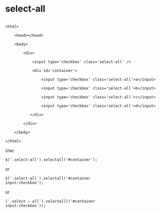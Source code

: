 select-all
==========

<!-- language: lang-html -->
<code>
&lt;html&gt;<br />
    &lt;head&gt;&lt;/head&gt;<br />
    &lt;body&gt;<br />
        &lt;div&gt;<br />
            &lt;input type='checkbox' class='select-all' /&gt;<br />
            &lt;div id='container'&gt;<br />
                &lt;input type='checkbox' class='select-all'&gt;a&lt;/input&gt;<br />
                &lt;input type='checkbox' class='select-all'&gt;b&lt;/input&gt;<br />
                &lt;input type='checkbox' class='select-all'&gt;c&lt;/input&gt;<br />
                &lt;input type='checkbox' class='select-all'&gt;d&lt;/input&gt;<br />
           &lt;/div&gt;<br />
        &lt;/div&gt;<br />
    &lt;/body&gt;<br />
&lt;/html&gt;
</code>

Use:

<!-- language: lang-js -->
<code>$('.select-all').selectall('#container');</code>

or

<!-- language: lang-js -->
<code>$('.select-all').selectall('#container input:checkbox');</code>

or

<!-- language: lang-js -->
<code>$('.select-all').selectall($('#container input:checkbox'));</code>